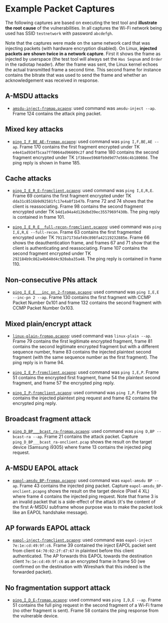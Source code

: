 # Example Packet Captures

The following captures are based on executing the test tool and **illustrate the root cause** of the vulnerabilities. In all captures the Wi-Fi network being used has SSID `testnetwork` with password `abcdefgh`.

Note that the captures were made on the same network card that was injecting packets (with hardware encryption disabled). On Linux, **injected packets are shown twice in a network capture**. First it shows the frame as injected by userspace (the test tool will always set the `Has Seqnum` and `Order` in the radiotap header). After the frame was sent, the Linux kernel echoes the actual transmitted frame a second time. This second frame for instance contains the bitrate that was used to send the frame and whether an acknowledgement was received in response.

## A-MSDU attacks

- [`amsdu-inject-fromap.pcapng`](amsdu-inject-fromap.pcapng): used command was `amsdu-inject --ap`. Frame 124 contains the attack ping packet.

## Mixed key attacks

- [`ping_I_F_BE_AE-fromap.pcapng`](ping_I_F_BE_AE-fromap.pcapng): used command was `ping I,F,BE,AE --ap`. Frame 170 contains the first fragment encrypted under TK `e4e41ad934f5caa7ff0064ad96609c2f` and frame 180 contains the second fragment encrypted under TK `1f38eee5960fb9d9d77e566c4b18008d`. The ping reply is shown in frame 185.

## Cache attacks

- [`ping_I_E_R_E-fromclient.pcapng`](ping_I_E_R_E-fromclient.pcapng): used command was `ping I,E,R,E`. Frame 69 contains the first fragment encrypted under TK `dda31c8516b9d92581fc17e4a8f1b47b`. Frame 72 and 74 shows that the client is reassociating. Frame 98 contains the second fragment encrypted under TK `b4d1a94a4d126dbd39ec3557969f430b`. The ping reply is contained in frame 101.

- [`ping_I_E_R_E__full-recon-fromclient.pcapng`](ping_I_E_R_E__full-recon-fromclient.pcapng): used command was `ping I,E,R,E --full-recon`. Frame 63 contains the first fragmented encrypted under TK `7911b7173daf49c898fa42119232885e`. Frame 66 shows the deauthentication frame, and frames 67 and 71 show that the client is authenticating and reassociating. Frame 107 contains the second fragment encrypted under TK `292184b9c862a4b640d4c920aba35a48`. The ping reply is contained in frame 110.

## Non-consecutive PNs attack

- [`ping_I_E_E___inc_pn_2-fromap.pcapng`](ping_I_E_E___inc_pn_2-fromap.pcapng): used command was `ping I,E,E --inc-pn 2 --ap`. Frame 130 contains the first fragment with CCMP Packet Number 0x101 and frame 132 contains the second fragment with CCMP Packet Number 0x103.

## Mixed plain/encrypt attack

- [`linux-plain-fromap.pcapng`](linux-plain-fromap.pcapng): used command was `linux-plain --ap`. Frame 79 contains the first legitimate encrypted fragment, frame 81 contains the second legitimate encrypted fragment but with a different sequence number, frame 83 contains the injected plaintext second fragment (with the same sequence number as the first fragment). The ping reply is in frame 94.

- [`ping_I_E_P-fromclient.pcapng`](ping_I_E_P-fromclient.pcapng): used command was `ping I,E,P`. Frame 51 contains the encrypted first fragment, frame 54 the plaintext second fragment, and frame 57 the encrypted ping reply.

- [`ping_I_P-fromclient.pcapng`](ping_I_P-fromclient.pcapng): used command was `ping I,P`. Frame 59 contains the injected plaintext ping request and frame 62 contains the encrypted ping reply.

## Broadcast fragment attack

- [`ping_D_BP___bcast_ra-fromap.pcapng`](ping_D_BP___bcast_ra-fromap.pcapng): used command was `ping D,BP --bcast-ra --ap`. Frame 21 contains the attack packet. Capture `ping_D_BP___bcast_ra-onclient.pcap` shows the result on the target device (Samsung i9305) where frame 13 contains the injected ping request.

## A-MSDU EAPOL attack

- [`eapol-amsdu_BP-fromap.pcapng`](eapol-amsdu_BP-fromap.pcapng): used command was `eapol-amsdu BP --ap`. Frame 43 contains the injected ping packet. Capture `eapol-amsdu_BP-onclient.pcapng` shows the result on the target device (Pixel 4 XL) where frame 4 contains the injected ping request. Note that frame 3 is an invalid packet that is a side-effect of the attack (it's the content of the first A-MSDU subframe whose purpose was to make the packet look like an EAPOL handshake message).

## AP forwards EAPOL attack

- [`eapol-inject-fromclient.pcapng`](eapol-inject-fromclient.pcapng): used command was `eapol-inject 7e:1e:cd:49:9f:c6`. Frame 39 contained the inject EAPOL packet sent from client `64:70:02:2f:d7:67` in plaintext before this client authenticated. The AP forwards this EAPOL towards the destination client `7e:1e:cd:49:9f:c6` as an encrypted frame in frame 50 (we confirmed on the destination with Wireshark that this indeed is the forwarded packet).

## No fragmentation support attack

- [`ping_I_D_E-fromap.pcapng`](ping_I_D_E-fromap.pcapng): used command was `ping I,D,E --ap`. Frame 51 contains the full ping request in the second fragment of a Wi-Fi frame (no other fragment is sent). Frame 58 contains the ping response from the vulnerable device.

